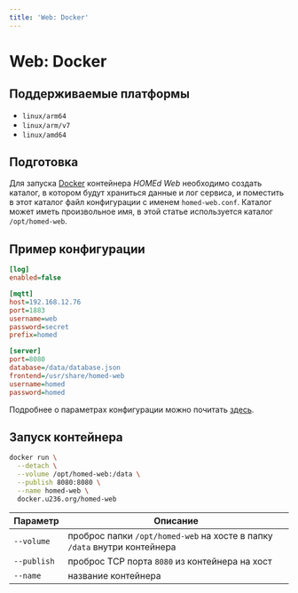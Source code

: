 ```yaml
---
title: 'Web: Docker'
---
```


# Web: Docker

## Поддерживаемые платформы

- `linux/arm64`
- `linux/arm/v7`
- `linux/amd64`

## Подготовка

Для запуска [Docker](https://docker.com) контейнера _HOMEd Web_ необходимо создать каталог, в котором будут храниться данные и лог сервиса, и поместить в этот каталог файл конфигурации с именем `homed-web.conf`. Каталог может иметь произвольное имя, в этой статье используется каталог `/opt/homed-web`.

## Пример конфигурации

```ini
[log]
enabled=false

[mqtt]
host=192.168.12.76
port=1883
username=web
password=secret
prefix=homed

[server]
port=8080
database=/data/database.json
frontend=/usr/share/homed-web
username=homed
password=homed
```

Подробнее о параметрах конфигурации можно почитать [здесь](/web/configuration/).

## Запуск контейнера

```sh
docker run \
  --detach \
  --volume /opt/homed-web:/data \
  --publish 8080:8080 \
  --name homed-web \
  docker.u236.org/homed-web
```

| Параметр | Описание |
|----------|----------|
| `--volume`  | проброс папки `/opt/homed-web` на хосте в папку `/data` внутри контейнера |
| `--publish` | проброс TCP порта `8080` из контейнера на хост |
| `--name`    | название контейнера |
